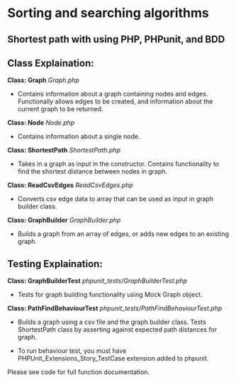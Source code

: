 # Sorting and searching algorithms
## Shortest path with using PHP, PHPunit, and BDD

## Class Explaination:

**Class: Graph**                *Graph.php*

 - Contains information about a graph containing nodes and edges. Functionally allows edges to be created, and information about the current graph to be returned.

**Class: Node**                 *Node.php*

 - Contains information about a single node.

**Class: ShortestPath**         *ShortestPath.php*

 - Takes in a graph as input in the constructor. Contains functionality to find the shortest distance between nodes in graph.

**Class: ReadCsvEdges**         *ReadCsvEdges.php*

 - Converts csv edge data to array that can be used as input in graph builder class.

**Class: GraphBuilder**         *GraphBuilder.php*

 - Builds a graph from an array of edges, or adds new edges to an existing graph.

## Testing Explaination:

**Class: GraphBuilderTest**         *phpunit_tests/GraphBuilderTest.php*

 - Tests for graph building functionality using Mock Graph object.

**Class: PathFindBehaviourTest**     *phpunit_tests/PathFindBehaviourTest.php* 

 - Builds a graph using a csv file and the graph builder class. Tests ShortestPath class by asserting against expected path distances for graph.



 - To run behaviour test, you must have PHPUnit_Extensions_Story_TestCase extension added to phpunit.

Please see code for full function documentation.
